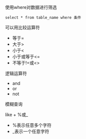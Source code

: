 使用where对数据进行筛选

```
select * from table_name where 条件
```

可以用比较运算符

* 等于=
* 大于&gt;
* 小于&lt;
* 小于或等于&lt;=
* 不等于!=或&lt;&gt;

逻辑运算符

* and
* or
* not

模糊查询

like + %或\_

* %表示任意多个字符
* \_表示一个任意字符



